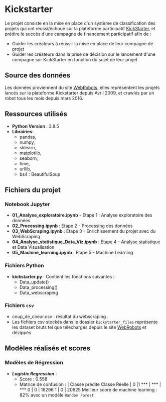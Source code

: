 # Kickstarter 

Le projet consiste en la mise en place d'un système de classification des projets qui ont réussi/échoué sur la plateforme participatif [KickStarter](https://www.kickstarter.com/), et prédire le succès d’une campagne de financement participatif afin de : 

- Guider les créateurs à réussir la mise en place de leur compagne de projet
- Guider les créateurs dans la prise de décision sur le lancement d'une compagne sur KickStarter en fonction du sujet de leur projet 


## Source des données

Les données proviennent du site [WebRobots](https://webrobots.io/kickstarter-datasets/), elles représentent les projets lancés sur la plateforme Kickstarter depuis Avril 2009, et crawlés par un robot tous les mois depuis mars 2016.

## Ressources utilisés
- **Python Version** : 3.8.5
- **Librairies**: 
   - pandas, 
   - numpy, 
   - sklearn, 
   - matplotlib, 
   - seaborn, 
   - time,
   - urllib,
   - bs4 : BeautifulSoup
 
## Fichiers du projet

### Notebook Jupyter

- **01_Analyse_exploratoire.ipynb** - Etape 1 : Analyse exploratoire des données
- **02_Processing.ipynb** : Etape 2 - Processing des données
- **03_WebScraping.ipynb** : Etape 3 - Enrichissement du projet avec du WebScraping
- **04_Analyse_statistique_Data_Viz.ipynb** : Etape 4 - Analyse statistique et Data Visualisation 
- **05_Machine_learning.ipynb** : Etape 5 - Machine Learning

### Fichiers Python

- **kickstarter.py** : Contient les fonctions suivantes : 
   - Data_update() 
   - Data_processing()
   - Data_webscraping

### Fichiers `csv`

- coup_de_coeur.csv : résultat du webscraping .
- Les fichiers csv stockés dans le dossier `kickstarter_files` représente les dataset bruts tel que téléchargés depuis le site [WebRobots](https://webrobots.io/kickstarter-datasets/) et dézippés

## Modèles réalisés et scores

### Modèles de Régression

- ***Logistic Regression*** :
   - Score : 0.558
   - Matrice de confusion :
       | Classe prédite
      Classe Réelle  | 0 |1
      *** | *** | *** 
      0 | 0 | 16296
      1 | 0 | 20625 
Meilleur score de machine learning : 82% avec un modèle `Random Forest`
